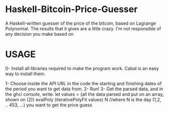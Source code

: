 # Haskell-Bitcoin-Price-Guesser
A Haskell-written guesser of the price of the bitcoin, based on Lagrange Polynomial. 
The results that it gives are a little crazy.
I'm not responsible of any decision you make based on 

# USAGE

0- Install all libraries required to make the program work. Cabal is an easy way to install them.

1- Choose inside the API URL in the code the starting and finishing dates of the period you want to get data from.
2- Run!
3- Get the parsed data, and in the ghci console, write:
  let values = {all the data parsed and put on an array, shown on (2)}
  evalPoly (iterativePolyFit values) N //where N is the day (1,2, .. 453, ...) you want to get the price guess
